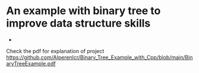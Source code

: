 # An example with binary tree to improve data structure skills

-
Check the pdf for explanation of project
https://github.com/Alperenlcr/Binary_Tree_Example_with_Cpp/blob/main/BinaryTreeExample.pdf

